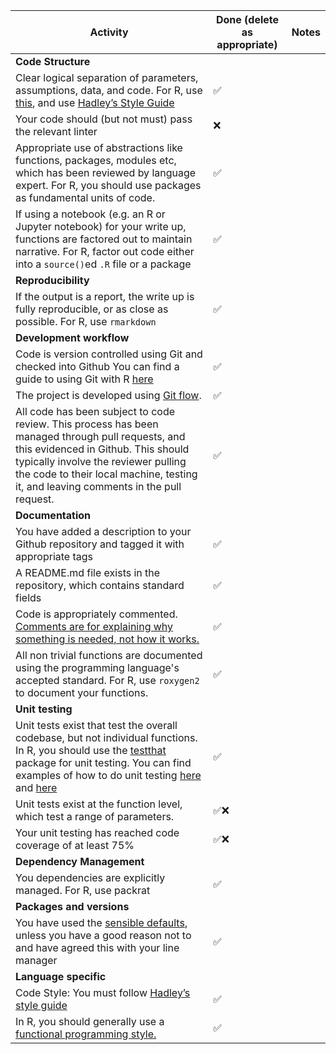 |Activity|Done (delete as appropriate)| Notes |
|---|---|---|
|**Code Structure**|||
|Clear logical separation of parameters, assumptions, data, and code. For R, use [this](https://github.com/jimhester/lintr), and use [Hadley’s Style Guide](http://r-pkgs.had.co.nz/style.html)|✅||
|Your code should (but not must) pass the relevant linter|❌||
|Appropriate use of abstractions like functions, packages, modules etc, which has been reviewed by language expert.  For R, you should use packages as fundamental units of code.|✅||
|If using a notebook (e.g. an R or Jupyter notebook) for your write up, functions are factored out to maintain narrative. For R, factor out code either into a `source()`ed `.R` file or a package|✅||
|**Reproducibility**|||
|If the output is a report, the write up is fully reproducible, or as close as possible.  For R, use `rmarkdown`|✅||
|**Development workflow**|||
|Code is version controlled using Git and checked into Github You can find a guide to using Git with R [here](http://happygitwithr.com/)|✅||
|The project is developed using [Git flow](https://guides.github.com/introduction/flow/). |✅||
|All code has been subject to code review.  This process has been managed through pull requests, and this evidenced in Github.  This should typically involve the reviewer pulling the code to their local machine, testing it, and leaving comments in the pull request.  |✅||
|**Documentation**|||
|You have added a description to your Github repository and tagged it with appropriate tags|✅||
|A README.md file exists in the repository, which contains standard fields |✅||
|Code is appropriately commented. [Comments are for explaining why something is needed, not how it works.](https://github.com/moj-analytical-services/our-coding-standards/blob/7e751164d577b521e7f62484a68ee1861f8ae4ac/they_are_users_too.md#L4)|✅||
|All non trivial functions are documented using the programming language's accepted standard. For R, use `roxygen2` to document your functions.|✅||
|**Unit testing**|||
|Unit tests exist that test the overall codebase, but not individual functions. In R, you should use the [testthat](https://github.com/hadley/testthat) package for unit testing.  You can find examples of how to do unit testing [here](https://github.com/ukgovdatascience/eesectors/tree/master/tests) and [here](https://github.com/RobinL/costmodelr/tree/master/tests)|✅||
|Unit tests exist at the function level, which test a range of parameters. |✅❌||
|Your unit testing has reached code coverage of at least 75%|✅❌||
|**Dependency Management**|||
|You dependencies are explicitly managed. For R, use packrat|✅||
|**Packages and versions**|||
|You have used the [sensible defaults](https://github.com/moj-analytical-services/our-coding-standards/blob/master/sensible_defaults.md), unless you have a good reason not to and have agreed this with your line manager|✅||
|**Language specific**|||
|Code Style: You must follow [Hadley’s style guide](http://adv-r.had.co.nz/Style.html)|✅||
|In R, you should generally use a [functional programming style.](http://adv-r.had.co.nz/Functional-programming.html)|✅||